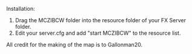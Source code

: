 Installation:
1. Drag the MCZIBCW folder into the resource folder of your FX Server folder.
2. Edit your server.cfg and add "start MCZIBCW" to the resource list.

All credit for the making of the map is to Gallonman20.